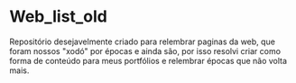 # Web_list_old
 Repositório desejavelmente criado para relembrar paginas da web, que foram nossos "xodó" por épocas e ainda são, por isso resolvi criar como forma de conteúdo para meus portfólios e relembrar épocas que não volta mais.  
